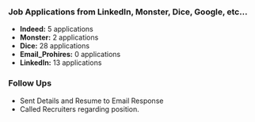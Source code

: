 ### **Job Applications from LinkedIn, Monster, Dice, Google, etc...**
- **Indeed:** 5 applications
- **Monster:** 2 applications
- **Dice:** 28 applications
- **Email_Prohires:** 0 applications
- **LinkedIn:** 13 applications

### **Follow Ups**
- Sent Details and Resume to Email Response
- Called Recruiters regarding position.